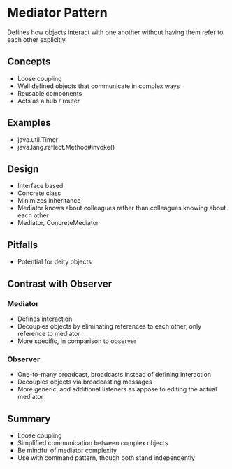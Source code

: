 # Mediator Pattern #

Defines how objects interact with one another without having them refer to each other explicitly.

## Concepts ##
- Loose coupling
- Well defined objects that communicate in complex ways
- Reusable components
- Acts as a hub / router

## Examples ##
- java.util.Timer
- java.lang.reflect.Method#invoke()

## Design ##
- Interface based
- Concrete class
- Minimizes inheritance
- Mediator knows about colleagues rather than colleagues knowing about each other
- Mediator, ConcreteMediator

## Pitfalls ##
- Potential for deity objects

## Contrast with Observer ##

### Mediator ###
- Defines interaction
- Decouples objects by eliminating references to each other, only reference to mediator
- More specific, in comparison to observer

### Observer ###
- One-to-many broadcast, broadcasts instead of defining interaction
- Decouples objects via broadcasting messages
- More generic, add additional listeners as appose to editing the actual mediator

## Summary ##
- Loose coupling
- Simplified communication between complex objects
- Be mindful of mediator complexity
- Use with command pattern, though both stand independently